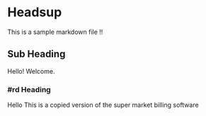 # Headsup

This is a sample markdown file !!

## Sub Heading

Hello! Welcome.

### #rd Heading

Hello This is a copied version of the super market billing software